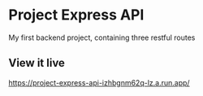 # Project Express API
My first backend project, containing three restful routes

## View it live

https://project-express-api-izhbgnm62q-lz.a.run.app/

